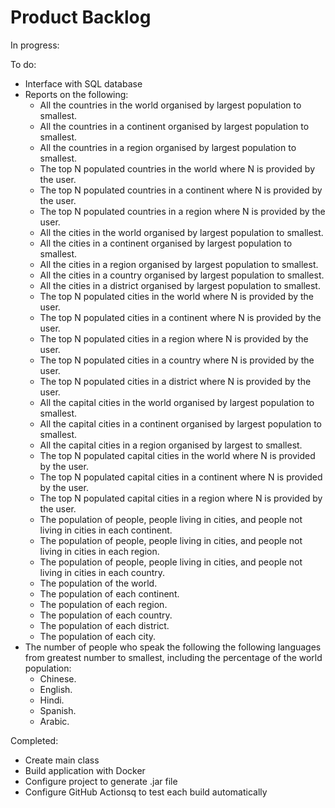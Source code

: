 # Product Backlog

In progress:

To do:
- Interface with SQL database
- Reports on the following:
  - All the countries in the world organised by largest population to smallest.
  - All the countries in a continent organised by largest population to smallest.
  - All the countries in a region organised by largest population to smallest.
  - The top N populated countries in the world where N is provided by the user.
  - The top N populated countries in a continent where N is provided by the user.
  - The top N populated countries in a region where N is provided by the user.
  - All the cities in the world organised by largest population to smallest.
  - All the cities in a continent organised by largest population to smallest.
  - All the cities in a region organised by largest population to smallest.
  - All the cities in a country organised by largest population to smallest.
  - All the cities in a district organised by largest population to smallest.
  - The top N populated cities in the world where N is provided by the user.
  - The top N populated cities in a continent where N is provided by the user.
  - The top N populated cities in a region where N is provided by the user.
  - The top N populated cities in a country where N is provided by the user.
  - The top N populated cities in a district where N is provided by the user.
  - All the capital cities in the world organised by largest population to smallest.
  - All the capital cities in a continent organised by largest population to smallest.
  - All the capital cities in a region organised by largest to smallest.
  - The top N populated capital cities in the world where N is provided by the user.
  - The top N populated capital cities in a continent where N is provided by the user.
  - The top N populated capital cities in a region where N is provided by the user.
  - The population of people, people living in cities, and people not living in cities in each continent.
  - The population of people, people living in cities, and people not living in cities in each region.
  - The population of people, people living in cities, and people not living in cities in each country.
  - The population of the world.
  - The population of each continent.
  - The population of each region.
  - The population of each country.
  - The population of each district.
  - The population of each city.
- The number of people who speak the following the following languages from greatest number to smallest, including the percentage of the world population:
  - Chinese.
  - English.
  - Hindi.
  - Spanish.
  - Arabic.

Completed:
- Create main class
- Build application with Docker
- Configure project to generate .jar file
- Configure GitHub Actionsq to test each build automatically
